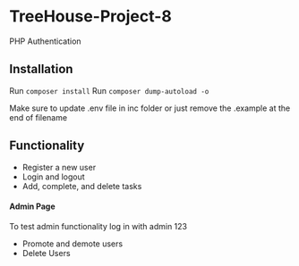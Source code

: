 # TreeHouse-Project-8
 PHP Authentication

## Installation

Run ` composer install `
Run ` composer dump-autoload -o `

Make sure to update .env file in inc folder or just remove the .example at the end of filename

## Functionality

- Register a new user
- Login and logout
- Add, complete, and delete tasks


#### Admin Page

To test admin functionality log in with
admin
123

- Promote and demote users
- Delete Users


